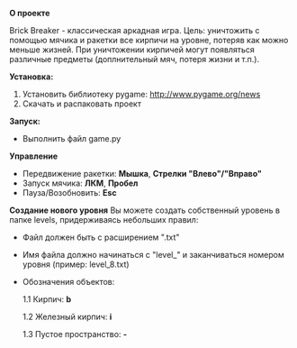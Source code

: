 **О проекте**

Brick Breaker - классическая аркадная игра.
Цель: уничтожить с помощью мячика и ракетки все кирпичи на уровне, потеряв как можно меньше жизней.
При уничтожении кирпичей могут появляться различные предметы (доплнительный мяч, потеря жизни и т.п.).

**Установка:**
1. Установить библиотеку pygame: <http://www.pygame.org/news>
2. Скачать и распаковать проект

**Запуск:**
* Выполнить файл game.py

**Управление**
* Передвижение ракетки: **Мышка**, **Стрелки "Влево"/"Вправо"** 
* Запуск мячика: **ЛКМ**, **Пробел**
* Пауза/Возобновить: **Esc**

**Создание нового уровня**
Вы можете создать собственный уровень в папке levels, придерживаясь небольших правил:
* Файл должен быть с расширением ".txt"
* Имя файла должно начинаться с "level_" и заканчиваться номером уровня (пример: level_8.txt)
* Обозначения объектов:

  1.1 Кирпич: **b**
 
  1.2 Железный кирпич: **i**
 
  1.3 Пустое пространство: **-**
 

